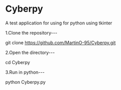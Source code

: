 # Cyberpy
A test application for using for python using tkinter

1.Clone the repository---

git clone https://github.com/MartinO-95/Cyberpy.git


2.Open the directory---

cd Cyberpy


3.Run in python---

python Cyberpy.py
